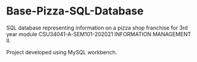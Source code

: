 # Base-Pizza-SQL-Database
SQL database representing information on a pizza shop franchise for 3rd year module CSU34041-A-SEM101-202021 INFORMATION MANAGEMENT II.

Project developed using MySQL workbench.
